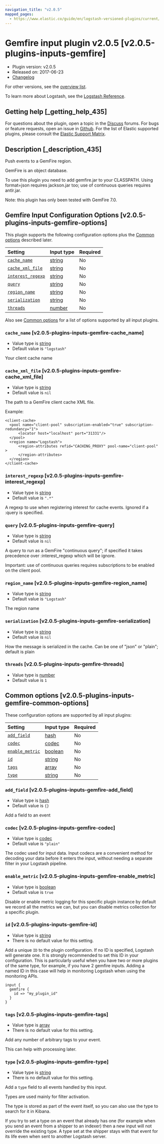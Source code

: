 ```yaml
---
navigation_title: "v2.0.5"
mapped_pages:
  - https://www.elastic.co/guide/en/logstash-versioned-plugins/current/v2.0.5-plugins-inputs-gemfire.html
---
```


# Gemfire input plugin v2.0.5 [v2.0.5-plugins-inputs-gemfire]

* Plugin version: v2.0.5
* Released on: 2017-06-23
* [Changelog](https://github.com/logstash-plugins/logstash-input-gemfire/blob/v2.0.5/CHANGELOG.md)

For other versions, see the [overview list](input-gemfire-index.md).

To learn more about Logstash, see the [Logstash Reference](https://www.elastic.co/guide/en/logstash/current/index.html).

## Getting help [_getting_help_435]

For questions about the plugin, open a topic in the [Discuss](http://discuss.elastic.co) forums. For bugs or feature requests, open an issue in [Github](https://github.com/logstash-plugins/logstash-input-gemfire). For the list of Elastic supported plugins, please consult the [Elastic Support Matrix](https://www.elastic.co/support/matrix#matrix_logstash_plugins).

## Description [_description_435]

Push events to a GemFire region.

GemFire is an object database.

To use this plugin you need to add gemfire.jar to your CLASSPATH. Using format=json requires jackson.jar too; use of continuous queries requires antlr.jar.

Note: this plugin has only been tested with GemFire 7.0.

## Gemfire Input Configuration Options [v2.0.5-plugins-inputs-gemfire-options]

This plugin supports the following configuration options plus the [Common options](v2-0-5-plugins-inputs-gemfire.md#v2.0.5-plugins-inputs-gemfire-common-options) described later.

| Setting | Input type | Required |
| :- | :- | :- |
| [`cache_name`](v2-0-5-plugins-inputs-gemfire.md#v2.0.5-plugins-inputs-gemfire-cache_name) | [string](/lsr/value-types.md#string) | No |
| [`cache_xml_file`](v2-0-5-plugins-inputs-gemfire.md#v2.0.5-plugins-inputs-gemfire-cache_xml_file) | [string](/lsr/value-types.md#string) | No |
| [`interest_regexp`](v2-0-5-plugins-inputs-gemfire.md#v2.0.5-plugins-inputs-gemfire-interest_regexp) | [string](/lsr/value-types.md#string) | No |
| [`query`](v2-0-5-plugins-inputs-gemfire.md#v2.0.5-plugins-inputs-gemfire-query) | [string](/lsr/value-types.md#string) | No |
| [`region_name`](v2-0-5-plugins-inputs-gemfire.md#v2.0.5-plugins-inputs-gemfire-region_name) | [string](/lsr/value-types.md#string) | No |
| [`serialization`](v2-0-5-plugins-inputs-gemfire.md#v2.0.5-plugins-inputs-gemfire-serialization) | [string](/lsr/value-types.md#string) | No |
| [`threads`](v2-0-5-plugins-inputs-gemfire.md#v2.0.5-plugins-inputs-gemfire-threads) | [number](/lsr/value-types.md#number) | No |

Also see [Common options](v2-0-5-plugins-inputs-gemfire.md#v2.0.5-plugins-inputs-gemfire-common-options) for a list of options supported by all input plugins.

### `cache_name` [v2.0.5-plugins-inputs-gemfire-cache_name]

* Value type is [string](/lsr/value-types.md#string)
* Default value is `"logstash"`

Your client cache name

### `cache_xml_file` [v2.0.5-plugins-inputs-gemfire-cache_xml_file]

* Value type is [string](/lsr/value-types.md#string)
* Default value is `nil`

The path to a GemFire client cache XML file.

Example:

```
<client-cache>
  <pool name="client-pool" subscription-enabled="true" subscription-redundancy="1">
      <locator host="localhost" port="31331"/>
  </pool>
  <region name="Logstash">
      <region-attributes refid="CACHING_PROXY" pool-name="client-pool" >
      </region-attributes>
  </region>
</client-cache>
```

### `interest_regexp` [v2.0.5-plugins-inputs-gemfire-interest_regexp]

* Value type is [string](/lsr/value-types.md#string)
* Default value is `".*"`

A regexp to use when registering interest for cache events. Ignored if a :query is specified.

### `query` [v2.0.5-plugins-inputs-gemfire-query]

* Value type is [string](/lsr/value-types.md#string)
* Default value is `nil`

A query to run as a GemFire "continuous query"; if specified it takes precedence over :interest\_regexp which will be ignore.

Important: use of continuous queries requires subscriptions to be enabled on the client pool.

### `region_name` [v2.0.5-plugins-inputs-gemfire-region_name]

* Value type is [string](/lsr/value-types.md#string)
* Default value is `"Logstash"`

The region name

### `serialization` [v2.0.5-plugins-inputs-gemfire-serialization]

* Value type is [string](/lsr/value-types.md#string)
* Default value is `nil`

How the message is serialized in the cache. Can be one of "json" or "plain"; default is plain

### `threads` [v2.0.5-plugins-inputs-gemfire-threads]

* Value type is [number](/lsr/value-types.md#number)
* Default value is `1`

## Common options [v2.0.5-plugins-inputs-gemfire-common-options]

These configuration options are supported by all input plugins:

| Setting | Input type | Required |
| :- | :- | :- |
| [`add_field`](v2-0-5-plugins-inputs-gemfire.md#v2.0.5-plugins-inputs-gemfire-add_field) | [hash](/lsr/value-types.md#hash) | No |
| [`codec`](v2-0-5-plugins-inputs-gemfire.md#v2.0.5-plugins-inputs-gemfire-codec) | [codec](/lsr/value-types.md#codec) | No |
| [`enable_metric`](v2-0-5-plugins-inputs-gemfire.md#v2.0.5-plugins-inputs-gemfire-enable_metric) | [boolean](/lsr/value-types.md#boolean) | No |
| [`id`](v2-0-5-plugins-inputs-gemfire.md#v2.0.5-plugins-inputs-gemfire-id) | [string](/lsr/value-types.md#string) | No |
| [`tags`](v2-0-5-plugins-inputs-gemfire.md#v2.0.5-plugins-inputs-gemfire-tags) | [array](/lsr/value-types.md#array) | No |
| [`type`](v2-0-5-plugins-inputs-gemfire.md#v2.0.5-plugins-inputs-gemfire-type) | [string](/lsr/value-types.md#string) | No |

### `add_field` [v2.0.5-plugins-inputs-gemfire-add_field]

* Value type is [hash](/lsr/value-types.md#hash)
* Default value is `{}`

Add a field to an event

### `codec` [v2.0.5-plugins-inputs-gemfire-codec]

* Value type is [codec](/lsr/value-types.md#codec)
* Default value is `"plain"`

The codec used for input data. Input codecs are a convenient method for decoding your data before it enters the input, without needing a separate filter in your Logstash pipeline.

### `enable_metric` [v2.0.5-plugins-inputs-gemfire-enable_metric]

* Value type is [boolean](/lsr/value-types.md#boolean)
* Default value is `true`

Disable or enable metric logging for this specific plugin instance by default we record all the metrics we can, but you can disable metrics collection for a specific plugin.

### `id` [v2.0.5-plugins-inputs-gemfire-id]

* Value type is [string](/lsr/value-types.md#string)
* There is no default value for this setting.

Add a unique `ID` to the plugin configuration. If no ID is specified, Logstash will generate one. It is strongly recommended to set this ID in your configuration. This is particularly useful when you have two or more plugins of the same type, for example, if you have 2 gemfire inputs. Adding a named ID in this case will help in monitoring Logstash when using the monitoring APIs.

```
input {
  gemfire {
    id => "my_plugin_id"
  }
}
```

### `tags` [v2.0.5-plugins-inputs-gemfire-tags]

* Value type is [array](/lsr/value-types.md#array)
* There is no default value for this setting.

Add any number of arbitrary tags to your event.

This can help with processing later.

### `type` [v2.0.5-plugins-inputs-gemfire-type]

* Value type is [string](/lsr/value-types.md#string)
* There is no default value for this setting.

Add a `type` field to all events handled by this input.

Types are used mainly for filter activation.

The type is stored as part of the event itself, so you can also use the type to search for it in Kibana.

If you try to set a type on an event that already has one (for example when you send an event from a shipper to an indexer) then a new input will not override the existing type. A type set at the shipper stays with that event for its life even when sent to another Logstash server.

